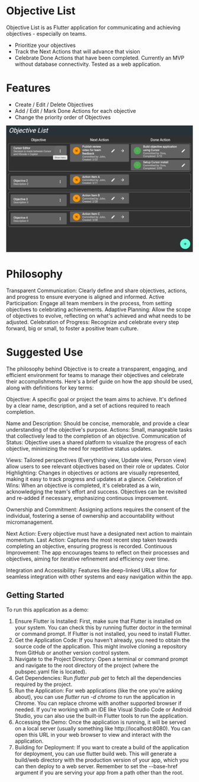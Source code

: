 # Objective List

Objective List is as Flutter application for communicating and achieving objectives - especially on teams. 
- Prioritize your objectives
- Track the Next Actions that will advance that vision
- Celebrate Done Actions that have been completed.
Currently an MVP without database connectivity. Tested as a web application.

# Features
- Create / Edit / Delete Objectives
- Add / Edit / Mark Done Actions for each objective
- Change the priority order of Objectives

![Screenshot of Ojective List](objective_list_screenshot.png)

# Philosophy

Transparent Communication: Clearly define and share objectives, actions, and progress to ensure everyone is aligned and informed.
Active Participation: Engage all team members in the process, from setting objectives to celebrating achievements.
Adaptive Planning: Allow the scope of objectives to evolve, reflecting on what's achieved and what needs to be adjusted.
Celebration of Progress: Recognize and celebrate every step forward, big or small, to foster a positive team culture.

# Suggested Use

The philosophy behind Objective is to create a transparent, engaging, and efficient environment for teams to manage their objectives and celebrate their accomplishments. Here's a brief guide on how the app should be used, along with definitions for key terms:

Objective: A specific goal or project the team aims to achieve. It's defined by a clear name, description, and a set of actions required to reach completion.

Name and Description: Should be concise, memorable, and provide a clear understanding of the objective's purpose.
Actions: Small, manageable tasks that collectively lead to the completion of an objective.
Communication of Status: Objective uses a shared platform to visualize the progress of each objective, minimizing the need for repetitive status updates.

Views: Tailored perspectives (Everything view, Update view, Person view) allow users to see relevant objectives based on their role or updates.
Color Highlighting: Changes in objectives or actions are visually represented, making it easy to track progress and updates at a glance.
Celebration of Wins: When an objective is completed, it's celebrated as a win, acknowledging the team's effort and success. Objectives can be revisited and re-added if necessary, emphasizing continuous improvement.

Ownership and Commitment: Assigning actions requires the consent of the individual, fostering a sense of ownership and accountability without micromanagement.

Next Action: Every objective must have a designated next action to maintain momentum.
Last Action: Captures the most recent step taken towards completing an objective, ensuring progress is recorded.
Continuous Improvement: The app encourages teams to reflect on their processes and objectives, aiming for iterative refinement and efficiency over time.

Integration and Accessibility: Features like deep-linked URLs allow for seamless integration with other systems and easy navigation within the app.

## Getting Started

To run this application as a demo:
1. Ensure Flutter is Installed: First, make sure that Flutter is installed on your system. You can check this by running flutter doctor in the terminal or command prompt. If Flutter is not installed, you need to install Flutter.
2. Get the Application Code: If you haven't already, you need to obtain the source code of the application. This might involve cloning a repository from GitHub or another version control system.
3. Navigate to the Project Directory: Open a terminal or command prompt and navigate to the root directory of the project (where the pubspec.yaml file is located).
4. Get Dependencies: Run *flutter pub get* to fetch all the dependencies required by the project.
5. Run the Application:
For web applications (like the one you're asking about), you can use *flutter run -d chrome* to run the application in Chrome. You can replace chrome with another supported browser if needed.
If you're working with an IDE like Visual Studio Code or Android Studio, you can also use the built-in Flutter tools to run the application.
6. Accessing the Demo: Once the application is running, it will be served on a local server (usually something like http://localhost:8080). You can open this URL in your web browser to view and interact with the application.
7. Building for Deployment: If you want to create a build of the application for deployment, you can use flutter build web. This will generate a build/web directory with the production version of your app, which you can then deploy to a web server. Remember to set the --base-href argument if you are serving your app from a path other than the root.